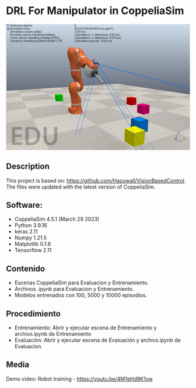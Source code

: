 <h1> DRL For Manipulator in CoppeliaSim </h1>

![Zona de trabajo](https://github.com/RogerSgo/DRLForManipulator/blob/main/DRL-PosToOb/EscenasSim/escena.png)
<h2> Description </h2>

This project is based on: https://github.com/Hazuwall/VisionBasedControl. The files were updated with the latest version of CoppeliaSim.
<h2> Software: </h2>

- CoppeliaSim 4.5.1 (March 29 2023)
- Python 3.9.16
- keras 2.11
- Numpy 1.21.5
- Matplotlib 0.1.6
- Tensorflow 2.11
<h2> Contenido </h2>

- Escenas CoppeliaSim para Evaluacion y Entrenamiento.
- Archivos .ipynb para Evaluacion y Entrenamiento.
- Modelos entrenados con 100, 5000 y 10000 episodios.
<h2> Procedimiento </h2>

- Entrenamiento: Abrir y ejecutar escena de Entrenamiento y archivo.ipynb de Entrenamiento
- Evaluación: Abrir y ejecutar escena de Evaluación y archivo.ipynb de Evaluacion.
<h2> Media </h2>

Demo video: Robot training - https://youtu.be/4M1eHd9K1vw

  
